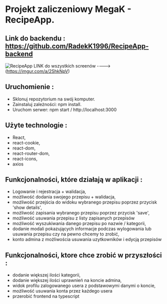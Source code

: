 # Projekt zaliczeniowy MegaK - RecipeApp. 


## Link do backendu : https://github.com/RadekK1996/RecipeApp-backend

![RecipeApp](https://i.imgur.com/HG236Pw.png) LINK do wszystkich screenów ----> (https://imgur.com/a/2ShkNpV)
## Uruchomienie : 
- Sklonuj repozytorium na swój komputer.
- Zainstaluj zależności: npm install.
- Uruchom serwer: npm start / http://localhost:3000

## Użyte technologie :
- React,
- react-cookie,
- react-dom,
- react-router-dom,
- react-icons,
- axios

## Funkcjonalności, które działają w aplikacji :
- Logowanie i rejestracja + walidacja,
- możliwość dodania swojego przepisu + walidacja,
- możliwość przejścia do widoku wybranego przepisu poprzez przycisk 'show details',
- możliwość zapisania wybranego przepisu poprzez przycisk 'save',
- możliwość usuwania przepisu z listy zapisanych przepisów
- możliwość wyszukiwania danego przepisu po nazwie / kategorii,
- dodanie modali pokazujących informacje podczas wylogowania lub usuwania przepisu czy na pewno chcemy to zrobić,
- konto admina z możliwościa usuwania uzytkowników i edycją przepisów

## Funkcjonalności, ktore chce zrobić w przyszłości :
- dodanie większej ilości kategorii,
- dodanie większej ilości uprawnień na koncie admina,
- widok profilu zalogowanego usera z podstawowymi danymi o koncie,
- możliwość usuwania konta przez każdego usera
- przerobić frontend na typescript


